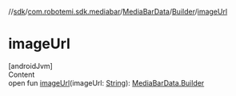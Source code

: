 //[sdk](../../../../index.md)/[com.robotemi.sdk.mediabar](../../index.md)/[MediaBarData](../index.md)/[Builder](index.md)/[imageUrl](image-url.md)



# imageUrl  
[androidJvm]  
Content  
open fun [imageUrl](image-url.md)(imageUrl: [String](https://developer.android.com/reference/kotlin/java/lang/String.html)): [MediaBarData.Builder](index.md)  



